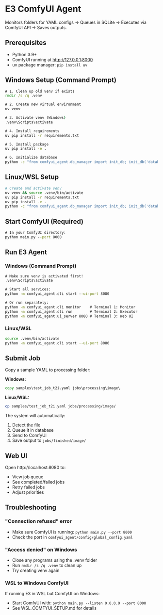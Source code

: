 # E3 ComfyUI Agent

Monitors folders for YAML configs → Queues in SQLite → Executes via ComfyUI API → Saves outputs.

## Prerequisites
- Python 3.9+
- ComfyUI running at http://127.0.0.1:8000
- uv package manager: `pip install uv`

## Windows Setup (Command Prompt)
```cmd
# 1. Clean up old venv if exists
rmdir /s /q .venv

# 2. Create new virtual environment
uv venv

# 3. Activate venv (Windows)
.venv\Scripts\activate

# 4. Install requirements
uv pip install -r requirements.txt

# 5. Install package
uv pip install -e .

# 6. Initialize database
python -c "from comfyui_agent.db_manager import init_db; init_db('database/comfyui_agent.db')"
```

## Linux/WSL Setup
```bash
# Create and activate venv
uv venv && source .venv/bin/activate
uv pip install -r requirements.txt
uv pip install -e .
python -c "from comfyui_agent.db_manager import init_db; init_db('database/comfyui_agent.db')"
```

## Start ComfyUI (Required)
```cmd
# In your ComfyUI directory:
python main.py --port 8000
```

## Run E3 Agent

### Windows (Command Prompt)
```cmd
# Make sure venv is activated first!
.venv\Scripts\activate

# Start all services:
python -m comfyui_agent.cli start --ui-port 8080

# Or run separately:
python -m comfyui_agent.cli monitor    # Terminal 1: Monitor
python -m comfyui_agent.cli run        # Terminal 2: Executor
python -m comfyui_agent.ui_server 8080 # Terminal 3: Web UI
```

### Linux/WSL
```bash
source .venv/bin/activate
python -m comfyui_agent.cli start --ui-port 8080
```

## Submit Job
Copy a sample YAML to processing folder:

**Windows:**
```cmd
copy samples\test_job_t2i.yaml jobs\processing\image\
```

**Linux/WSL:**
```bash
cp samples/test_job_t2i.yaml jobs/processing/image/
```

The system will automatically:
1. Detect the file
2. Queue it in database
3. Send to ComfyUI
4. Save output to `jobs/finished/image/`

## Web UI
Open http://localhost:8080 to:
- View job queue
- See completed/failed jobs
- Retry failed jobs
- Adjust priorities

## Troubleshooting

### "Connection refused" error
- Make sure ComfyUI is running: `python main.py --port 8000`
- Check the port in `comfyui_agent/config/global_config.yaml`

### "Access denied" on Windows
- Close any programs using the .venv folder
- Run `rmdir /s /q .venv` to clean up
- Try creating venv again

### WSL to Windows ComfyUI
If running E3 in WSL but ComfyUI on Windows:
- Start ComfyUI with: `python main.py --listen 0.0.0.0 --port 8000`
- See WSL_COMFYUI_SETUP.md for details